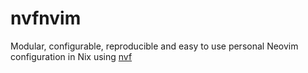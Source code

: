 # nvfnvim
Modular, configurable, reproducible and easy to use personal Neovim configuration in Nix using [nvf](https://github.com/NotAShelf/nvf)
